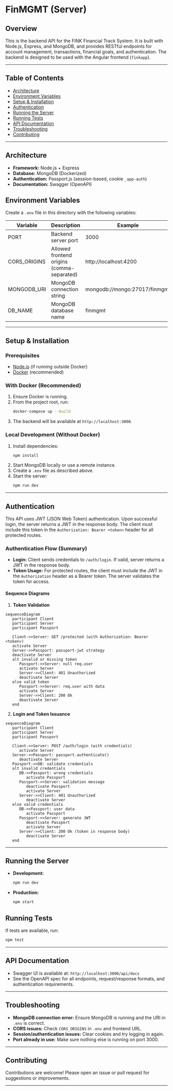 # FinMGMT (Server)

## Overview
This is the backend API for the FINK Financial Track System. It is built with Node.js, Express, and MongoDB, and provides RESTful endpoints for account management, transactions, financial goals, and authentication. The backend is designed to be used with the Angular frontend (`finkapp`).

---

## Table of Contents
- [Architecture](#architecture)
- [Environment Variables](#environment-variables)
- [Setup & Installation](#setup--installation)
- [Authentication](#authentication)
- [Running the Server](#running-the-server)
- [Running Tests](#running-tests)
- [API Documentation](#api-documentation)
- [Troubleshooting](#troubleshooting)
- [Contributing](#contributing)

---

## Architecture
- **Framework:** Node.js + Express
- **Database:** MongoDB (Dockerized)
- **Authentication:** Passport.js (session-based, cookie `_app-auth`)
- **Documentation:** Swagger (OpenAPI)

## Environment Variables
Create a `.env` file in this directory with the following variables:

| Variable         | Description                                 | Example                        |
|------------------|---------------------------------------------|--------------------------------|
| PORT             | Backend server port                         | 3000                           |
| CORS_ORIGINS     | Allowed frontend origins (comma-separated)  | http://localhost:4200          |
| MONGODB_URI      | MongoDB connection string                   | mongodb://mongo:27017/finmgmt  |
| DB_NAME          | MongoDB database name                       | finmgmt                        |

---

## Setup & Installation

### Prerequisites
- [Node.js](https://nodejs.org/) (if running outside Docker)
- [Docker](https://docs.docker.com/get-docker/) (recommended)

### With Docker (Recommended)
1. Ensure Docker is running.
2. From the project root, run:
   ```bash
   docker-compose up --build
   ```
3. The backend will be available at `http://localhost:3000`.

### Local Development (Without Docker)
1. Install dependencies:
   ```bash
   npm install
   ```
2. Start MongoDB locally or use a remote instance.
3. Create a `.env` file as described above.
4. Start the server:
   ```bash
   npm run dev
   ```

---

## Authentication
This API uses JWT (JSON Web Token) authentication. Upon successful login, the server returns a JWT in the response body. The client must include this token in the `Authorization: Bearer <token>` header for all protected routes.

### Authentication Flow (Summary)
- **Login:** Client sends credentials to `/auth/login`. If valid, server returns a JWT in the response body.
- **Token Usage:** For protected routes, the client must include the JWT in the `Authorization` header as a Bearer token. The server validates the token for access.

#### Sequence Diagrams

1. **Token Validation**
```mermaid
sequenceDiagram
   participant Client
   participant Server
   participant Passport

   Client->>Server: GET /protected (with Authorization: Bearer <token>)
   activate Server
   Server->>Passport: passport-jwt strategy
   deactivate Server
   alt invalid or missing token
      Passport->>Server: null req.user
      activate Server
      Server->>Client: 401 Unauthorized
      deactivate Server
   else valid token
      Passport->>Server: req.user with data
      activate Server
      Server->>Client: 200 Ok
      deactivate Server
   end
```

2. **Login and Token Issuance**
```mermaid
sequenceDiagram
   participant Client
   participant Server
   participant Passport

   Client->>Server: POST /auth/login (with credentials)
      activate Server
   Server->>Passport: passport.authenticate()
      deactivate Server
   Passport->>DB: validate credentials
   alt invalid credentials
      DB->>Passport: wrong credentials
         activate Passport
      Passport->>Server: validation message
         deactivate Passport
         activate Server
      Server->>Client: 401 Unauthorized
         deactivate Server
   else valid credentials
      DB->>Passport: user data
         activate Passport
      Passport->>Server: generate JWT
         deactivate Passport
         activate Server
      Server->>Client: 200 Ok (token in response body)
         deactivate Server
   end
```

---

## Running the Server
- **Development:**
  ```bash
  npm run dev
  ```
- **Production:**
  ```bash
  npm start
  ```

## Running Tests
If tests are available, run:
```bash
npm test
```

---

## API Documentation
- Swagger UI is available at: `http://localhost:3000/api/docs`
- See the OpenAPI spec for all endpoints, request/response formats, and authentication requirements.

---

## Troubleshooting
- **MongoDB connection error:** Ensure MongoDB is running and the URI in `.env` is correct.
- **CORS issues:** Check `CORS_ORIGINS` in `.env` and frontend URL.
- **Session/authentication issues:** Clear cookies and try logging in again.
- **Port already in use:** Make sure nothing else is running on port 3000.

---

## Contributing
Contributions are welcome! Please open an issue or pull request for suggestions or improvements.

---
